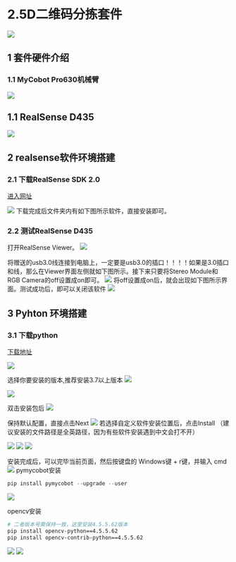 # 2.5D二维码分拣套件
<img src="../../resources/7-ExamplesRobotsUsing/2.5D/taojian.png" >


## 1 套件硬件介绍
### 1.1 MyCobot Pro630机械臂

<img src="../../resources/4-FirstInstallAndUse/pro 630 cn.png" >

## 1.1 RealSense D435

<img src="../../resources/7-ExamplesRobotsUsing/2.5D/realsense.png" >

## 2 realsense软件环境搭建
### 2.1 下载RealSense SDK 2.0
[进入网址](https://github.com/IntelRealSense/librealsense/releases/tag/v2.50.0)

<img src="../../resources/7-ExamplesRobotsUsing/2.5D/sdk.png" >
下载完成后文件夹内有如下图所示软件，直接安装即可。

### 2.2 测试RealSense D435
打开RealSense Viewer。
<img src="../../resources/7-ExamplesRobotsUsing/2.5D/ceshi.png" >

将赠送的usb3.0线连接到电脑上，一定要是usb3.0的插口！！！！如果是3.0插口和线，那么在Viewer界面左侧就如下图所示。接下来只要将Stereo Module和RGB Camera的off设置成on即可。
<img src="../../resources/7-ExamplesRobotsUsing/2.5D/test1.png" >
将off设置成on后，就会出现如下图所示界面。测试成功后，即可以关闭该软件
<img src="../../resources/7-ExamplesRobotsUsing/2.5D/test2.png" >

## 3 Pyhton 环境搭建
### 3.1 下载python
[下载地址](https://www.python.org/downloads/windows/)

<img src="../../resources/7-ExamplesRobotsUsing/2.5D/python.png" >

选择你要安装的版本,推荐安装3.7以上版本
<img src="../../resources/7-ExamplesRobotsUsing/2.5D/python1.png" >

<img src="../../resources/7-ExamplesRobotsUsing/2.5D/python2.png" >

双击安装包后
<img src="../../resources/7-ExamplesRobotsUsing/2.5D/python3.png" >

保持默认配置，直接点击Next
<img src="../../resources/7-ExamplesRobotsUsing/2.5D/python4.png" >
若选择自定义软件安装位置后，点击Install
（建议安装的文件路径是全英路径，因为有些软件安装遇到中文会打不开）

<img src="../../resources/7-ExamplesRobotsUsing/2.5D/python5.png" >

<img src="../../resources/7-ExamplesRobotsUsing/2.5D/python6.png" >

<img src="../../resources/7-ExamplesRobotsUsing/2.5D/python7.png" >

安装完成后，可以完毕当前页面，然后按键盘的 Windows键 + r键，并输入 cmd
<img src="../../resources/7-ExamplesRobotsUsing/2.5D/python8.png" >
pymycobot安装
  ```python
  pip install pymycobot --upgrade --user
  ```
<img src="../../resources/7-ExamplesRobotsUsing/2.5D/pymycobot1.png" >

opencv安装
```bash
# 二者版本号需保持一致，这里安装4.5.5.62版本
pip install opencv-python==4.5.5.62
pip install opencv-contrib-python==4.5.5.62
```
<img src="../../resources/7-ExamplesRobotsUsing/2.5D/opencv1.png" >
<img src="../../resources/7-ExamplesRobotsUsing/2.5D/opencv2.png" >
